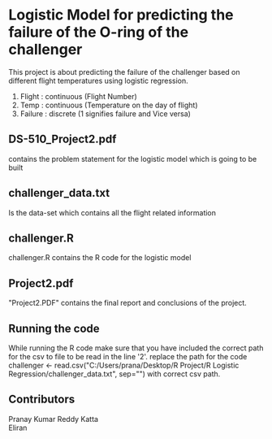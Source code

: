 # Logistic Model for predicting the failure of the O-ring of the challenger
This project is about predicting the failure of the challenger based on different flight temperatures using logistic regression. 

1. Flight  :  continuous (Flight Number)
2. Temp    :  continuous (Temperature on the day of flight)  
3. Failure :  discrete (1 signifies failure and Vice versa)


## DS-510_Project2.pdf

contains the problem statement for the logistic model which is going to be built
   
## challenger_data.txt

Is the data-set which contains all the flight related information

## challenger.R

challenger.R contains the R code for the logistic model

## Project2.pdf

"Project2.PDF" contains the final report and conclusions of the project.

## Running the code

While running the R code make sure that you have included the correct path for the csv to file to be read in the line '2'.
replace the path for the code challenger <- read.csv("C:/Users/prana/Desktop/R Project/R Logistic Regression/challenger_data.txt", sep="")
with correct csv path.

## Contributors

Pranay Kumar Reddy Katta
<br/>Eliran
